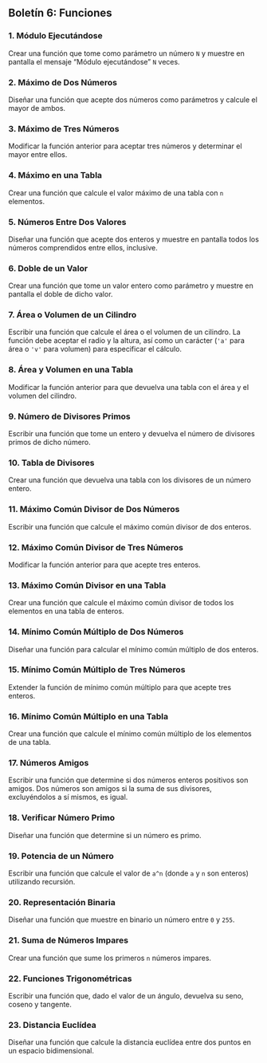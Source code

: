 ## Boletín 6: Funciones

### 1. Módulo Ejecutándose
Crear una función que tome como parámetro un número `N` y muestre en pantalla el mensaje “Módulo ejecutándose” `N` veces.

### 2. Máximo de Dos Números
Diseñar una función que acepte dos números como parámetros y calcule el mayor de ambos.

### 3. Máximo de Tres Números
Modificar la función anterior para aceptar tres números y determinar el mayor entre ellos.

### 4. Máximo en una Tabla
Crear una función que calcule el valor máximo de una tabla con `n` elementos.

### 5. Números Entre Dos Valores
Diseñar una función que acepte dos enteros y muestre en pantalla todos los números comprendidos entre ellos, inclusive.

### 6. Doble de un Valor
Crear una función que tome un valor entero como parámetro y muestre en pantalla el doble de dicho valor.

### 7. Área o Volumen de un Cilindro
Escribir una función que calcule el área o el volumen de un cilindro. La función debe aceptar el radio y la altura, así como un carácter (`'a'` para área o `'v'` para volumen) para especificar el cálculo.

### 8. Área y Volumen en una Tabla
Modificar la función anterior para que devuelva una tabla con el área y el volumen del cilindro.

### 9. Número de Divisores Primos
Escribir una función que tome un entero y devuelva el número de divisores primos de dicho número.

### 10. Tabla de Divisores
Crear una función que devuelva una tabla con los divisores de un número entero.

### 11. Máximo Común Divisor de Dos Números
Escribir una función que calcule el máximo común divisor de dos enteros.

### 12. Máximo Común Divisor de Tres Números
Modificar la función anterior para que acepte tres enteros.

### 13. Máximo Común Divisor en una Tabla
Crear una función que calcule el máximo común divisor de todos los elementos en una tabla de enteros.

### 14. Mínimo Común Múltiplo de Dos Números
Diseñar una función para calcular el mínimo común múltiplo de dos enteros.

### 15. Mínimo Común Múltiplo de Tres Números
Extender la función de mínimo común múltiplo para que acepte tres enteros.

### 16. Mínimo Común Múltiplo en una Tabla
Crear una función que calcule el mínimo común múltiplo de los elementos de una tabla.

### 17. Números Amigos
Escribir una función que determine si dos números enteros positivos son amigos. Dos números son amigos si la suma de sus divisores, excluyéndolos a sí mismos, es igual.

### 18. Verificar Número Primo
Diseñar una función que determine si un número es primo.

### 19. Potencia de un Número
Escribir una función que calcule el valor de `a^n` (donde `a` y `n` son enteros) utilizando recursión.

### 20. Representación Binaria
Diseñar una función que muestre en binario un número entre `0` y `255`.

### 21. Suma de Números Impares
Crear una función que sume los primeros `n` números impares.

### 22. Funciones Trigonométricas
Escribir una función que, dado el valor de un ángulo, devuelva su seno, coseno y tangente.

### 23. Distancia Euclídea
Diseñar una función que calcule la distancia euclídea entre dos puntos en un espacio bidimensional.
